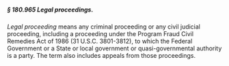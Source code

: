 ##### § 180.965 Legal proceedings. #####

*Legal proceeding* means any criminal proceeding or any civil judicial proceeding, including a proceeding under the Program Fraud Civil Remedies Act of 1986 (31 U.S.C. 3801-3812), to which the Federal Government or a State or local government or quasi-governmental authority is a party. The term also includes appeals from those proceedings.